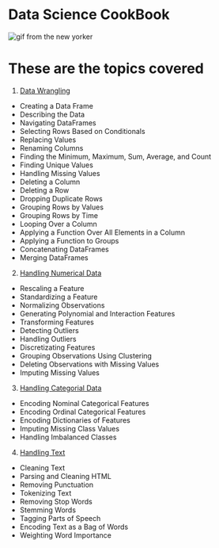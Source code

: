 # Data Science CookBook

![gif from the new yorker](https://media.newyorker.com/photos/5fbc0fe0fce8b48408ab10a7/master/pass/2020-YearinReview-BestCookbooks.gif)

# These are the topics covered

1. [Data Wrangling](https://github.com/Himanshutiwari15/Data-Science-CookBook/tree/main/Data%20Wrangling)
- Creating a Data Frame
- Describing the Data
- Navigating DataFrames
- Selecting Rows Based on Conditionals
- Replacing Values
- Renaming Columns
- Finding the Minimum, Maximum, Sum, Average, and Count
- Finding Unique Values
- Handling Missing Values
- Deleting a Column
- Deleting a Row
- Dropping Duplicate Rows
- Grouping Rows by Values
- Grouping Rows by Time
- Looping Over a Column
- Applying a Function Over All Elements in a Column
- Applying a Function to Groups
- Concatenating DataFrames
- Merging DataFrames

2. [Handling Numerical Data](https://github.com/Himanshutiwari15/Data-Science-CookBook/tree/main/Handling%20Numerical%20Data)
- Rescaling a Feature
- Standardizing a Feature
- Normalizing Observations
- Generating Polynomial and Interaction Features
- Transforming Features
- Detecting Outliers
- Handling Outliers
- Discretizating Features
- Grouping Observations Using Clustering
- Deleting Observations with Missing Values
- Imputing Missing Values

3. [Handling Categorial Data](https://github.com/Himanshutiwari15/Data-Science-CookBook/tree/main/Handling%20Categorical%20Data)
- Encoding Nominal Categorical Features
- Encoding Ordinal Categorical Features
- Encoding Dictionaries of Features
- Imputing Missing Class Values
- Handling Imbalanced Classes

4. [Handling Text](https://github.com/Himanshutiwari15/Data-Science-CookBook/tree/main/Handling%20Text)
- Cleaning Text
- Parsing and Cleaning HTML
- Removing Punctuation
- Tokenizing Text
- Removing Stop Words
- Stemming Words
- Tagging Parts of Speech
- Encoding Text as a Bag of Words
- Weighting Word Importance
